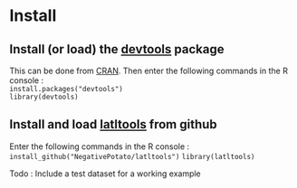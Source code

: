 # Install
## Install (or load) the [devtools](https://github.com/hadley/devtools) package 
This can be done from [CRAN](https://cran.r-project.org/]). Then enter the following commands in the R console : \
`install.packages("devtools")` \
`library(devtools)`

## Install and load [latltools](https://github.com/NegativePotato/latltools) from github
Enter the following commands in the R console : \
`install_github("NegativePotato/latltools")`
`library(latltools)`

Todo : 
Include a test dataset for a working example
